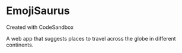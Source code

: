 # EmojiSaurus
Created with CodeSandbox

A web app that suggests places to travel across the globe in different continents.
